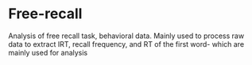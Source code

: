 # Free-recall
Analysis of free recall task, behavioral data. 
Mainly used to process raw data to extract 
IRT, recall frequency, and RT of the first word- which are mainly used for analysis
